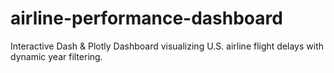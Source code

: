 # airline-performance-dashboard
Interactive Dash &amp; Plotly Dashboard visualizing U.S. airline flight delays with dynamic year filtering.
